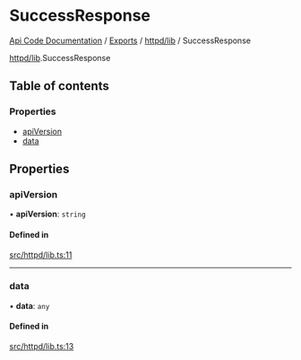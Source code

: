 # SuccessResponse
 
[Api Code Documentation](../README.md) / [Exports](../modules.md) / [httpd/lib](../modules/httpd_lib.md) / SuccessResponse

[httpd/lib](../modules/httpd_lib.md).SuccessResponse

## Table of contents

### Properties

- [apiVersion](httpd_lib.SuccessResponse.md#apiversion)
- [data](httpd_lib.SuccessResponse.md#data)

## Properties

### apiVersion

• **apiVersion**: `string`

#### Defined in

[src/httpd/lib.ts:11](https://github.com/openkfw/TruBudget/blob/aca360d/api/src/httpd/lib.ts#L11)

___

### data

• **data**: `any`

#### Defined in

[src/httpd/lib.ts:13](https://github.com/openkfw/TruBudget/blob/aca360d/api/src/httpd/lib.ts#L13)
